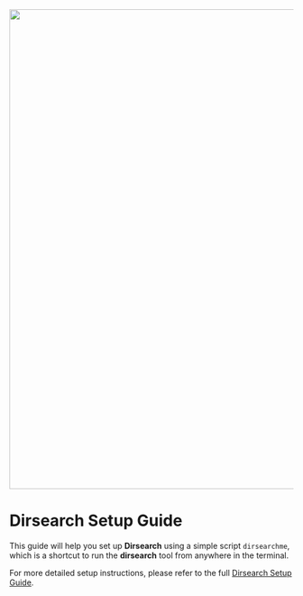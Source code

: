<img src="https://i.giphy.com/media/v1.Y2lkPTc5MGI3NjExc3hrZTlsMmlnNjRzajV4YndqZHY5cThiN2lseHhiaTg5NjhxdnAyZCZlcD12MV9pbnRlcm5hbF9naWZfYnlfaWQmY3Q9Zw/fX5bzNtEBectmFBxer/giphy.gif" width="850" height="auto" />


# Dirsearch Setup Guide

This guide will help you set up **Dirsearch** using a simple script `dirsearchme`, which is a shortcut to run the **dirsearch** tool from anywhere in the terminal.

For more detailed setup instructions, please refer to the full [Dirsearch Setup Guide](https://github.com/mo3awya1/install-Tolls/blob/main/dirsearch-setup.md).



